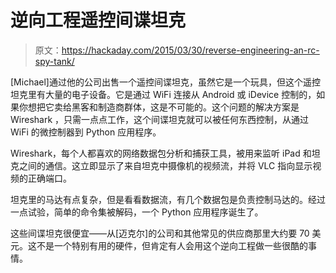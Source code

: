 # 逆向工程遥控间谍坦克

> 原文：<https://hackaday.com/2015/03/30/reverse-engineering-an-rc-spy-tank/>

[Michael]通过他的公司出售一个遥控间谍坦克，虽然它是一个玩具，但这个遥控坦克里有大量的电子设备。它是通过 WiFi 连接从 Android 或 iDevice 控制的，如果你想把它卖给黑客和制造商群体，这是不可能的。这个问题的解决方案是 Wireshark ，只需一点点工作，这个间谍坦克就可以被任何东西控制，从通过 WiFi 的微控制器到 Python 应用程序。

Wireshark，每个人都喜欢的网络数据包分析和捕获工具，被用来监听 iPad 和坦克之间的通信。这立即显示了来自坦克中摄像机的视频流，并将 VLC 指向显示视频的正确端口。

坦克里的马达有点复杂，但是看看数据流，有几个数据包是负责控制马达的。经过一点试验，简单的命令集被解码，一个 Python 应用程序诞生了。

这些间谍坦克很便宜——从[迈克尔]的公司和其他常见的供应商那里大约要 70 美元。这不是一个特别有用的硬件，但肯定有人会用这个逆向工程做一些很酷的事情。